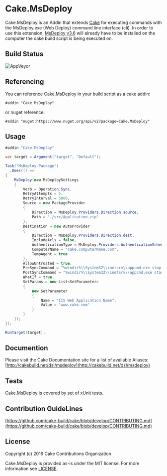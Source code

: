 # Cake.MsDeploy

Cake.MsDeploy is an Addin that extends [Cake](http://cakebuild.net/) for executing commands with the MsDeploy.exe (Web Deploy) command line interface (cli). 
In order to use this extension, [MsDeploy v3.6](https://www.microsoft.com/en-us/download/details.aspx?id=43717) will already have to be installed on the computer the cake build script is being executed on.

## Build Status

![AppVeyor](https://ci.appveyor.com/api/projects/status/github/cake-contrib/Cake.MsDeploy)

## Referencing

You can reference Cake.MsDeploy in your build script as a cake addin:
```cake
#addin "Cake.MsDeploy"
```  

or nuget reference:

```cake
#addin "nuget:https://www.nuget.org/api/v2?package=Cake.MsDeploy"
```

## Usage

```csharp
#addin "Cake.MsDeploy"

var target = Argument("target", "Default");

Task("MsDeploy-Package")
  .Does(() =>
{
    MsDeploy(new MsDeploySettings
    {
        Verb = Operation.Sync,
        RetryAttempts = 5,
        RetryInterval = 5000,
        Source = new PackageProvider
        {
            Direction = MsDeploy.Providers.Direction.source,
            Path = "./src/Application.zip"
        },
        Destination = new AutoProvider
        {
            Direction = MsDeploy.Providers.Direction.dest,
            IncludeAcls = false,
            AuthenticationType = MsDeploy.Providers.AuthenticationScheme.NTLM,
            ComputerName = "cake.computerName.com",
            TempAgent = true
        },
        AllowUntrusted = true,
        PreSyncCommand = "%windir%\\System32\\inetsrv\\appcmd.exe stop APPPOOL NameOfAppPool",
        PostSyncCommand = "%windir%\\System32\\inetsrv\\appcmd.exe start APPPOOL NameOfAppPool",
        WhatIf = true,
        SetParams = new List<SetParameter>
        {
            new SetParameter
            {
                Name = "IIS Web Application Name",
                Value = "www.cake.com"
            }
        }
    });
});

RunTarget(target);
```

## Documention

Please visit the Cake Documentation site for a list of available Aliases:
[http://cakebuild.net/dsl/msdeploy](http://cakebuild.net/dsl/msdeploy)

## Tests

Cake.MsDeploy is covered by set of xUnit tests.

## Contribution GuideLines

[https://github.com/cake-build/cake/blob/develop/CONTRIBUTING.md](https://github.com/cake-build/cake/blob/develop/CONTRIBUTING.md)

## License

Copyright (c) 2016 Cake Contributions Organization

Cake.MsDeploy is provided as-is under the MIT license. For more information see [LICENSE](https://github.com/cake-contrib/Cake.MsDeploy/blob/master/LICENSE).